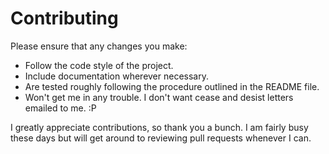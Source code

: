 # Contributing

Please ensure that any changes you make:
* Follow the code style of the project.
* Include documentation wherever necessary.
* Are tested roughly following the procedure outlined in the README file.
* Won't get me in any trouble. I don't want cease and desist letters emailed to me. :P

I greatly appreciate contributions, so thank you a bunch. I am fairly busy these days but will
get around to reviewing pull requests whenever I can.